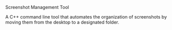 Screenshot Management Tool

A C++ command line tool that automates the organization of screenshots by moving them from the desktop to a designated folder.
